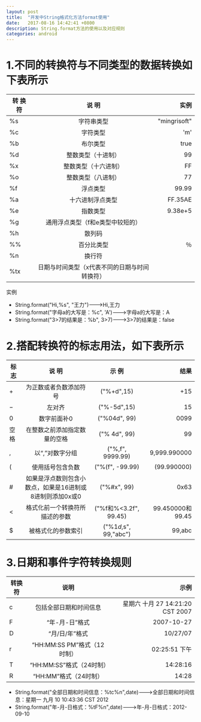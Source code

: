 ```yaml
---
layout: post
title:  "开发中String格式化方法format使用"
date:   2017-08-16 14:42:41 +0800
description: String.format方法的使用以及对应规则
categories: android
---
```

# 1.不同的转换符与不同类型的数据转换如下表所示
| 转 换 符 |  说 明  | 实例 |
| - |:-:| -:|
| %s | 字符串类型 | "mingrisoft" |
|%c|字符类型|'m'|
|%b|布尔类型|true|
|%d|整数类型（十进制）|99|
|%x|整数类型（十六进制）|FF|
|%o|整数类型（八进制）|77|
|%f|浮点类型|99.99|
|%a|十六进制浮点类型|FF.35AE|
|%e|指数类型|9.38e+5|
|%g|通用浮点类型（f和e类型中较短的）||
|%h|散列码||
|%%|百分比类型|％|
|%n|换行符||
|%tx|日期与时间类型（x代表不同的日期与时间转换符）||
实例
*  String.format("Hi,%s", "王力")--->Hi,王力 
*  String.format("字母a的大写是：%c", 'A')--->字母a的大写是：A 
*  String.format("3>7的结果是：%b", 3>7)--->3>7的结果是：false
# 2.搭配转换符的标志用法，如下表所示
| 标    志 |  说 明  | 示    例 |结果|
|-|:-:| :-:|-:|
|+|为正数或者负数添加符号|("%+d",15)|+15|
|−|左对齐|("%-5d",15)|15|
|0|数字前面补0|("%04d", 99)|0099|
|空格|在整数之前添加指定数量的空格|("% 4d", 99)|  99|
|,|以“,”对数字分组|("%,f", 9999.99)|9,999.990000|
|(|使用括号包含负数|("%(f", -99.99)|(99.990000)|
|#|如果是浮点数则包含小数点，如果是16进制或8进制则添加0x或0|("%#x", 99)|0x63|
|<| 格式化前一个转换符所描述的参数|("%f和%<3.2f", 99.45)|99.450000和99.45|
|$|被格式化的参数索引|("%1$d,%2$s", 99,"abc")|99,abc|
# 3.日期和事件字符转换规则
|转换符|说明|示例|
|-|:-:|-:|
|c|包括全部日期和时间信息|星期六 十月 27 14:21:20 CST 2007|
|F|“年-月-日”格式|2007-10-27|
|D|“月/日/年”格式|10/27/07|
|r|“HH:MM:SS PM”格式（12时制）|02:25:51 下午|
|T|“HH:MM:SS”格式（24时制）|14:28:16|
|R|“HH:MM”格式（24时制）|14:28|
* String.format("全部日期和时间信息：%tc%n",date)--->全部日期和时间信息：星期一 九月 10 10:43:36 CST 2012  
* String.format("年-月-日格式：%tF%n",date)--->年-月-日格式：2012-09-10  